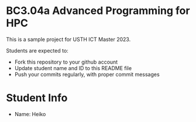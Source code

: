 BC3.04a Advanced Programming for HPC
=============================================

This is a sample project for USTH ICT Master 2023.

Students are expected to:

* Fork this repository to your github account
* Update student name and ID to this README file
* Push your commits regularly, with proper commit messages

Student Info
=======================

* Name: Heiko


